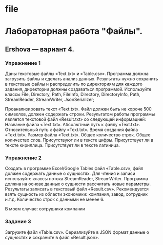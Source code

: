 # file
# Лабораторная работа "Файлы".
## Ershova — вариант 4.
### Упражнение 1
Даны текстовые файлы «Text.txt» и «Table.csv». Программа должна загрузить файлы и сделать анализ данных. Результаты нужно сохранить в текстовые файлы и распределить по директориям для каждого задания, директории должны создаваться программой.
Используйте классы File, Directory, Path, FileInfo, Directory, DirectoryInfo, Path, StreamReader, StreamWriter, JsonSerializer;

Проанализировать текст «Text.txt». Файл должен быть не короче 500 символов, должен содержать строки. Результатом работы программы является текстовой файл «Result.txt» со следующей информацией:
 Название файла «Text.txt».
Абсолютный путь к файлу «Text.txt».
Относительный путь к файлу «Text.txt».
Время создания файла «Text.txt».
Размер файла «Text.txt».
Общее количество строк.
Общее количество слов.
Присутствуют ли в тексте цифры.
Присутствует ли в тексте кириллица.
Присутствует ли в тексте латиница.


### Упражнение 2
Создать в программе Excel/Google Tables файл «Table.csv», файл должен содержать данные о сущностях. Для чтения и записи используйте классы потока StreamReader, StreamWriter. Программа должна на основе данных о сущности рассчитать новые параметры. Результаты записать в текстовый файл «Result.csv». Рекомендуется взять сущность из области экономики: 
компания, 
завод, 
сотрудник 
и.т.д.
Количество строк с данными не менее 6.

В моем случае: сотрудники компании

### Задание 3
Загрузите файл «Table.csv». Сериализуйте в JSON формат данные о сущностях и сохраните в файл «Result.json».




